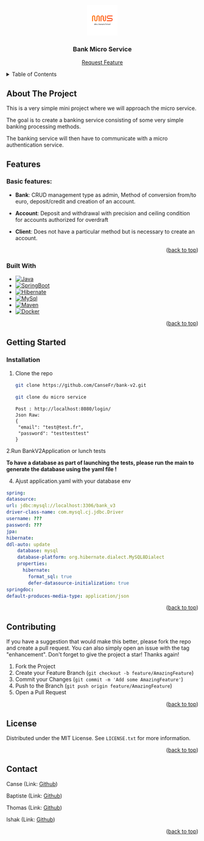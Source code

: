 <br />
<div align="center">
  <a href="https://github.com/CanseFr">
    <img src="assets/mns.png" alt="Logo" width="80" height="80">
  </a>

<h3 align="center">Bank Micro Service</h3>

  <p align="center">
    <a href="https://github.com/CanseFr">Request Feature</a>
  </p>
</div>



<!-- TABLE OF CONTENTS -->
<details>
  <summary>Table of Contents</summary>
  <ol>
    <li>
      <a href="#about-the-project">About The Project</a>
      <ul>
        <li><a href="#Features">Features</a></li>
        <li><a href="#built-with">Built With</a></li>
      </ul>
    </li>
    <li>
      <a href="#getting-started">Getting Started</a>
      <ul>
        <li><a href="#prerequisites">Prerequisites</a></li>
        <li><a href="#installation">Installation</a></li>
      </ul>
    </li>
    <li><a href="#contributing">Contributing</a></li>
    <li><a href="#license">License</a></li>
    <li><a href="#contact">Contact</a></li>
    <li><a href="#acknowledgments">Acknowledgments</a></li>
  </ol>
</details>



<!-- ABOUT THE PROJECT -->
## About The Project

This is a very simple mini project where we will approach the micro service. 

The goal is to create a banking service consisting of some very simple banking processing methods. 

The banking service will then have to communicate with a micro authentication service.

<!-- FEATURES -->

## Features

### Basic features:

- **Bank**: CRUD management type as admin, Method of conversion from/to euro, deposit/credit and creation of an account.

- **Account**: Deposit and withdrawal with precision and ceiling condition for accounts authorized for overdraft

- **Client**: Does not have a particular method but is necessary to create an account.

<p align="right">(<a href="#readme-top">back to top</a>)</p>

<!-- BUILT WITH -->
### Built With

* [![Java][Java]][Java-url]
* [![SpringBoot][SpringBoot]][SpringBoot-url]
* [![Hibernate][Hibernate]][Hibernate-url]
* [![MySql][MySql]][MySql-url]
* [![Maven][Maven]][Maven-url]
* [![Docker][Docker]][Docker-url]

<p align="right">(<a href="#readme-top">back to top</a>)</p>


<!-- GETTING STARTED -->
## Getting Started

### Installation

1. Clone the repo
   ```sh
   git clone https://github.com/CanseFr/bank-v2.git
   ```

   ```sh
   git clone du micro service
   ```

   ```Postman test login
   Post : http://localhost:8080/login/   
   Json Raw: 
   {
    "email": "test@test.fr",
    "password": "testtesttest"
   }
   ```
   
   

   

2.Run BankV2Application or lunch tests

**To have a database as part of launching the tests, please run the main to generate the database using the yaml file !**

4. Ajust application.yaml with your database env
```yaml
spring:
datasource:
url: jdbc:mysql://localhost:3306/bank_v3
driver-class-name: com.mysql.cj.jdbc.Driver
username: ???
password: ???
jpa:
hibernate:
ddl-auto: update
    database: mysql
    database-platform: org.hibernate.dialect.MySQL8Dialect
    properties:
      hibernate:
        format_sql: true
        defer-datasource-initialization: true
springdoc:
default-produces-media-type: application/json
```



<p align="right">(<a href="#readme-top">back to top</a>)</p>



<!-- CONTRIBUTING -->
## Contributing

If you have a suggestion that would make this better, please fork the repo and create a pull request. You can also simply open an issue with the tag "enhancement".
Don't forget to give the project a star! Thanks again!

1. Fork the Project
2. Create your Feature Branch (`git checkout -b feature/AmazingFeature`)
3. Commit your Changes (`git commit -m 'Add some AmazingFeature'`)
4. Push to the Branch (`git push origin feature/AmazingFeature`)
5. Open a Pull Request

<p align="right">(<a href="#readme-top">back to top</a>)</p>



<!-- LICENSE -->
## License

Distributed under the MIT License. See `LICENSE.txt` for more information.

<p align="right">(<a href="#readme-top">back to top</a>)</p>



<!-- CONTACT -->
## Contact

Canse
(Link: [Github](https://github.com/CanseFr))

Baptiste
(Link: [Github](https://github.com/titoon57))


Thomas
(Link: [Github](https://github.com/ThomasStibling))


Ishak
(Link: [Github](https://github.com/Ishak-rav))


<p align="right">(<a href="#readme-top">back to top</a>)</p>


<!-- MARKDOWN LINKS & IMAGES -->
<!-- https://www.markdownguide.org/basic-syntax/#reference-style-links -->
[Java]: https://img.shields.io/badge/Java-000000?style=for-the-badge&logo=openjdk&logoColor=fc0328
[Java-url]: https://www.java.com/fr/
[SpringBoot]: https://img.shields.io/badge/springboot-000000?style=for-the-badge&logo=springboot&logoColor=03fc20
[SpringBoot-url]: https://spring.io/projects/spring-boot
[Hibernate]: https://img.shields.io/badge/hibernate-000000?style=for-the-badge&logo=hibernate&logoColor=d4b994
[Hibernate-url]: https://hibernate.org/
[MySql]: https://img.shields.io/badge/MySql-000000?style=for-the-badge&logo=MySql&logoColor=de7a16
[MySql-url]: https://www.mysql.com/fr/
[Docker]: https://img.shields.io/badge/Docker-000000?style=for-the-badge&logo=Docker&logoColor=150c91
[Docker-url]: https://www.docker.com/

[Maven]: https://img.shields.io/badge/Maven-000000?style=for-the-badge&logo=apache&logoColor=fcba03
[Maven-url]: https://maven.apache.org/